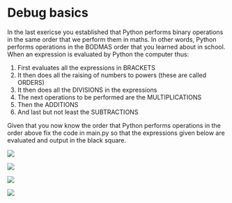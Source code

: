 # Debug basics

In the last exericse you established that Python performs binary operations in the same order that we perform them in maths.  In other words, Python performs operations in the BODMAS order that you learned about in school.  When an expression is evaluated by Python the computer thus:

1. First evaluates all the expressions in BRACKETS
2. It then does all the raising of numbers to powers (these are called ORDERS)
3. It then does all the DIVISIONS in the expressions
4. The next operations to be performed are the MULTIPLICATIONS
5. Then the ADDITIONS
6. And last but not least the SUBTRACTIONS 

Given that you now know the order that Python performs operations in the order above fix the code in main.py so that the expressions given below are evaluated and output in the black square.

![](https://render.githubusercontent.com/render/math?math=(13\times4)^2)

![](https://render.githubusercontent.com/render/math?math=\frac{5}{10})

![](https://render.githubusercontent.com/render/math?math=\frac{10}{2%2B13})

![](https://render.githubusercontent.com/render/math?math=6\times3)
